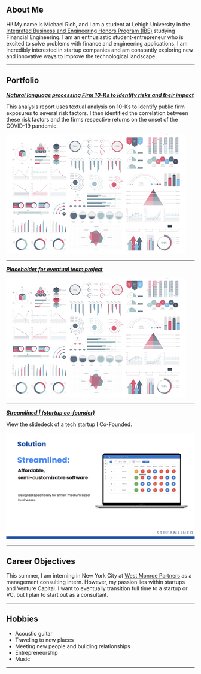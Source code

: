 ## About Me

Hi! My name is Michael Rich, and I am a student at Lehigh University in the [Integrated Business and Engineering Honors Program (IBE)](https://ibe.lehigh.edu/) studying Financial Engineering. I am an enthusiastic student-entrepreneur who is excited to solve problems with finance and engineering applications. I am incredibly interested in startup companies and am constantly exploring new and innovative ways to improve the technological landscape.

---

## Portfolio

<!-- You can link to other websites, PDFs in this repo, and other pages in this repo -->

_**[Natural language processing Firm 10-Ks to identify risks and their impact](analysis_report)**_

This analysis report uses textual analysis on 10-Ks to identify public firm exposures to several risk factors. I then identified the correlation between these risk factors and the firms respective returns on the onset of the COVID-19 pandemic.

<img src="images/dummy_thumbnail.jpg?raw=true"/>

---


_**[Placeholder for eventual team project](https://donbowen.github.io/teamproject/)**_

<img src="images/dummy_thumbnail.jpg?raw=true"/>

---

_**[Streamlined | (startup co-founder)](/pdf/StreamlinedPitch.pdf)**_

View the slidedeck of a tech startup I Co-Founded.

<img src="streamlined_cover.png"/>

---

## Career Objectives

This summer, I am interning in New York City at [West Monroe Partners](https://www.westmonroe.com/?utm_source=google&utm_medium=cpc&utm_term=west%20monroe&utm_content=!acq!v3!115461685196_kwd-758933406__486942911749_g_c__&utm_campaign=Search%3A+Prospecting%3A+BA%3A+Branded_BBM&atrkid=V3ADWED098667_115461685196_kwd-758933406__486942911749_g_c___&gclid=Cj0KCQjwgMqSBhDCARIsAIIVN1Uf_CSyK0IzR3K6SDU9e5fhalbksqNYdwCIH4KHsYPxj3Vr2J8wAaAaAmgNEALw_wcB) as a management consulting intern. However, my passion lies within startups and Venture Capital. I want to eventually transition full time to a startup or VC, but I plan to start out as a consultant. 

---

## Hobbies

- Acoustic guitar
- Traveling to new places
- Meeting new people and building relationships
- Entrepreneurship
- Music 

---
